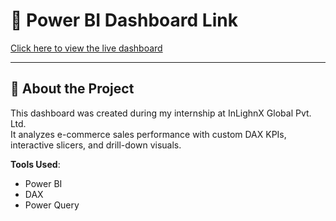 # 🔗 Power BI Dashboard Link

[Click here to view the live dashboard](https://app.powerbi.com/view?r=eyJrIjoiNzdhMjczZWYtZTFlYi00ZmEyLWFlODgtYTQ2M2Y1OWU4ZGUzIiwidCI6IjgxYmI5YmY5LTI3OTctNGZlNS05NWRmLTZlMDkwOTliNjgxMSJ9)

---

## 💼 About the Project

This dashboard was created during my internship at InLighnX Global Pvt. Ltd.  
It analyzes e-commerce sales performance with custom DAX KPIs, interactive slicers, and drill-down visuals.

**Tools Used**:  
- Power BI  
- DAX  
- Power Query  
